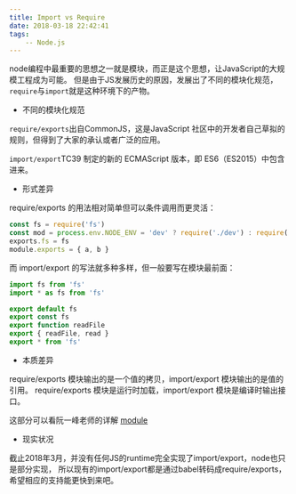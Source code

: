 ```yaml
---
title: Import vs Require
date: 2018-03-18 22:42:41
tags:
    -- Node.js
---
```


node编程中最重要的思想之一就是模块，而正是这个思想，让JavaScript的大规模工程成为可能。
但是由于JS发展历史的原因，发展出了不同的模块化规范，`require`与`import`就是这种环境下的产物。

<!-- more -->

+ 不同的模块化规范

`require/exports`出自CommonJS，这是JavaScript 社区中的开发者自己草拟的规则，但得到了大家的承认或者广泛的应用。

`import/export`TC39 制定的新的 ECMAScript 版本，即 ES6（ES2015）中包含进来。

+ 形式差异

require/exports 的用法相对简单但可以条件调用而更灵活：

```js
const fs = require('fs')
const mod = process.env.NODE_ENV = 'dev' ? require('./dev') : require('./prod')
exports.fs = fs
module.exports = { a, b }
```

而 import/export 的写法就多种多样，但一般要写在模块最前面：

```js
import fs from 'fs'
import * as fs from 'fs'

export default fs
export const fs
export function readFile
export { readFile, read }
export * from 'fs'
```

+ 本质差异

require/exports 模块输出的是一个值的拷贝，import/export 模块输出的是值的引用。
require/exports 模块是运行时加载，import/export 模块是编译时输出接口。

这部分可以看阮一峰老师的详解 [module](http://es6.ruanyifeng.com/#docs/module-loader#ES6-%E6%A8%A1%E5%9D%97%E4%B8%8E-CommonJS-%E6%A8%A1%E5%9D%97%E7%9A%84%E5%B7%AE%E5%BC%82)

+ 现实状况

截止2018年3月，并没有任何JS的runtime完全实现了import/export，node也只是部分实现，
所以现有的import/export都是通过babel转码成require/exports，希望相应的支持能更快到来吧。